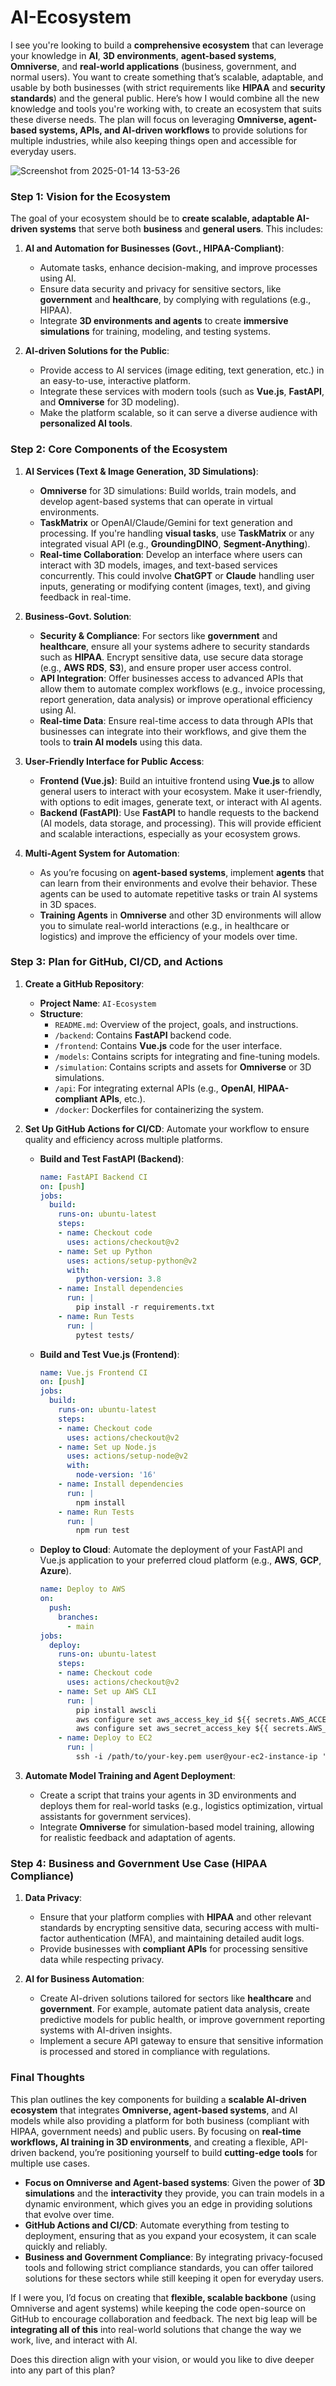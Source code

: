 # AI-Ecosystem

I see you're looking to build a **comprehensive ecosystem** that can leverage your knowledge in **AI**, **3D environments**, **agent-based systems**, **Omniverse**, and **real-world applications** (business, government, and normal users). You want to create something that’s scalable, adaptable, and usable by both businesses (with strict requirements like **HIPAA** and **security standards**) and the general public. Here’s how I would combine all the new knowledge and tools you're working with, to create an ecosystem that suits these diverse needs. The plan will focus on leveraging **Omniverse, agent-based systems, APIs, and AI-driven workflows** to provide solutions for multiple industries, while also keeping things open and accessible for everyday users.


![Screenshot from 2025-01-14 13-53-26](https://github.com/user-attachments/assets/1a8f538d-4a03-4c6d-8abb-91b36c927424)


### Step 1: **Vision for the Ecosystem**

The goal of your ecosystem should be to **create scalable, adaptable AI-driven systems** that serve both **business** and **general users**. This includes:

1. **AI and Automation for Businesses (Govt., HIPAA-Compliant)**:
   - Automate tasks, enhance decision-making, and improve processes using AI.
   - Ensure data security and privacy for sensitive sectors, like **government** and **healthcare**, by complying with regulations (e.g., HIPAA).
   - Integrate **3D environments and agents** to create **immersive simulations** for training, modeling, and testing systems.

2. **AI-driven Solutions for the Public**:
   - Provide access to AI services (image editing, text generation, etc.) in an easy-to-use, interactive platform.
   - Integrate these services with modern tools (such as **Vue.js**, **FastAPI**, and **Omniverse** for 3D modeling).
   - Make the platform scalable, so it can serve a diverse audience with **personalized AI tools**.

### Step 2: **Core Components of the Ecosystem**

1. **AI Services (Text & Image Generation, 3D Simulations)**:
   - **Omniverse** for 3D simulations: Build worlds, train models, and develop agent-based systems that can operate in virtual environments.
   - **TaskMatrix** or OpenAI/Claude/Gemini for text generation and processing. If you're handling **visual tasks**, use **TaskMatrix** or any integrated visual API (e.g., **GroundingDINO**, **Segment-Anything**).
   - **Real-time Collaboration**: Develop an interface where users can interact with 3D models, images, and text-based services concurrently. This could involve **ChatGPT** or **Claude** handling user inputs, generating or modifying content (images, text), and giving feedback in real-time.

2. **Business-Govt. Solution**:
   - **Security & Compliance**: For sectors like **government** and **healthcare**, ensure all your systems adhere to security standards such as **HIPAA**. Encrypt sensitive data, use secure data storage (e.g., **AWS RDS**, **S3**), and ensure proper user access control.
   - **API Integration**: Offer businesses access to advanced APIs that allow them to automate complex workflows (e.g., invoice processing, report generation, data analysis) or improve operational efficiency using AI.
   - **Real-time Data**: Ensure real-time access to data through APIs that businesses can integrate into their workflows, and give them the tools to **train AI models** using this data.

3. **User-Friendly Interface for Public Access**:
   - **Frontend (Vue.js)**: Build an intuitive frontend using **Vue.js** to allow general users to interact with your ecosystem. Make it user-friendly, with options to edit images, generate text, or interact with AI agents.
   - **Backend (FastAPI)**: Use **FastAPI** to handle requests to the backend (AI models, data storage, and processing). This will provide efficient and scalable interactions, especially as your ecosystem grows.

4. **Multi-Agent System for Automation**:
   - As you’re focusing on **agent-based systems**, implement **agents** that can learn from their environments and evolve their behavior. These agents can be used to automate repetitive tasks or train AI systems in 3D spaces.
   - **Training Agents** in **Omniverse** and other 3D environments will allow you to simulate real-world interactions (e.g., in healthcare or logistics) and improve the efficiency of your models over time.

### Step 3: **Plan for GitHub, CI/CD, and Actions**

1. **Create a GitHub Repository**:
   - **Project Name**: `AI-Ecosystem`
   - **Structure**:
     - `README.md`: Overview of the project, goals, and instructions.
     - `/backend`: Contains **FastAPI** backend code.
     - `/frontend`: Contains **Vue.js** code for the user interface.
     - `/models`: Contains scripts for integrating and fine-tuning models.
     - `/simulation`: Contains scripts and assets for **Omniverse** or 3D simulations.
     - `/api`: For integrating external APIs (e.g., **OpenAI**, **HIPAA-compliant APIs**, etc.).
     - `/docker`: Dockerfiles for containerizing the system.

2. **Set Up GitHub Actions for CI/CD**:
   Automate your workflow to ensure quality and efficiency across multiple platforms.

   - **Build and Test FastAPI (Backend)**:
     ```yaml
     name: FastAPI Backend CI
     on: [push]
     jobs:
       build:
         runs-on: ubuntu-latest
         steps:
         - name: Checkout code
           uses: actions/checkout@v2
         - name: Set up Python
           uses: actions/setup-python@v2
           with:
             python-version: 3.8
         - name: Install dependencies
           run: |
             pip install -r requirements.txt
         - name: Run Tests
           run: |
             pytest tests/
     ```

   - **Build and Test Vue.js (Frontend)**:
     ```yaml
     name: Vue.js Frontend CI
     on: [push]
     jobs:
       build:
         runs-on: ubuntu-latest
         steps:
         - name: Checkout code
           uses: actions/checkout@v2
         - name: Set up Node.js
           uses: actions/setup-node@v2
           with:
             node-version: '16'
         - name: Install dependencies
           run: |
             npm install
         - name: Run Tests
           run: |
             npm run test
     ```

   - **Deploy to Cloud**: Automate the deployment of your FastAPI and Vue.js application to your preferred cloud platform (e.g., **AWS**, **GCP**, **Azure**).
     ```yaml
     name: Deploy to AWS
     on:
       push:
         branches:
           - main
     jobs:
       deploy:
         runs-on: ubuntu-latest
         steps:
         - name: Checkout code
           uses: actions/checkout@v2
         - name: Set up AWS CLI
           run: |
             pip install awscli
             aws configure set aws_access_key_id ${{ secrets.AWS_ACCESS_KEY_ID }}
             aws configure set aws_secret_access_key ${{ secrets.AWS_SECRET_ACCESS_KEY }}
         - name: Deploy to EC2
           run: |
             ssh -i /path/to/your-key.pem user@your-ec2-instance-ip 'bash -s' < deploy.sh
     ```

3. **Automate Model Training and Agent Deployment**:
   - Create a script that trains your agents in 3D environments and deploys them for real-world tasks (e.g., logistics optimization, virtual assistants for government services).
   - Integrate **Omniverse** for simulation-based model training, allowing for realistic feedback and adaptation of agents.

### Step 4: **Business and Government Use Case (HIPAA Compliance)**

1. **Data Privacy**:
   - Ensure that your platform complies with **HIPAA** and other relevant standards by encrypting sensitive data, securing access with multi-factor authentication (MFA), and maintaining detailed audit logs.
   - Provide businesses with **compliant APIs** for processing sensitive data while respecting privacy.

2. **AI for Business Automation**:
   - Create AI-driven solutions tailored for sectors like **healthcare** and **government**. For example, automate patient data analysis, create predictive models for public health, or improve government reporting systems with AI-driven insights.
   - Implement a secure API gateway to ensure that sensitive information is processed and stored in compliance with regulations.

### Final Thoughts

This plan outlines the key components for building a **scalable AI-driven ecosystem** that integrates **Omniverse, agent-based systems**, and AI models while also providing a platform for both business (compliant with HIPAA, government needs) and public users. By focusing on **real-time workflows, AI training in 3D environments**, and creating a flexible, API-driven backend, you’re positioning yourself to build **cutting-edge tools** for multiple use cases.

- **Focus on Omniverse and Agent-based systems**: Given the power of **3D simulations** and the **interactivity** they provide, you can train models in a dynamic environment, which gives you an edge in providing solutions that evolve over time.
- **GitHub Actions and CI/CD**: Automate everything from testing to deployment, ensuring that as you expand your ecosystem, it can scale quickly and reliably.
- **Business and Government Compliance**: By integrating privacy-focused tools and following strict compliance standards, you can offer tailored solutions for these sectors while still keeping it open for everyday users.

If I were you, I’d focus on creating that **flexible, scalable backbone** (using Omniverse and agent systems) while keeping the code open-source on GitHub to encourage collaboration and feedback. The next big leap will be **integrating all of this** into real-world solutions that change the way we work, live, and interact with AI.

Does this direction align with your vision, or would you like to dive deeper into any part of this plan?
